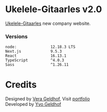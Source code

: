 # Ukelele-Gitaarles v2.0

[Ukelele-Gitaarles](https://ukelele-gitaarles.nl) new company website.

### Versions
```
node: 				12.18.3 LTS
Next.js             9.5.3
React				16.13.1
TypeScript 			^4.0.3
Sass                ^1.26.11
```

# Credits

Designed by [Vera Geldhof](https://github.com/VGeldhof), Visit [portfolio](https://verageldhof.nl)  
Developed by [Yvo Geldhof](https://github.com/VGeldhof)